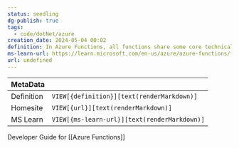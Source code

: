 ```yaml
---
status: seedling
dg-publish: true
tags:
  - code/dotNet/azure
creation_date: 2024-05-04 00:02
definition: In Azure Functions, all functions share some core technical concepts and components, regardless of your preferred language or development environment.
ms-learn-url: https://learn.microsoft.com/en-us/azure/azure-functions/functions-reference?tabs=blob&pivots=programming-language-csharp
url: undefined
---
```

|   MetaData |                                       |
| ---------- | ------------------------------------------ |
| Definition | `VIEW[{definition}][text(renderMarkdown)]` |
| Homesite   | `VIEW[{url}][text(renderMarkdown)]` |
| MS Learn   | `VIEW[{ms-learn-url}][text(renderMarkdown)]` |
Developer Guide for [[Azure Functions]]
